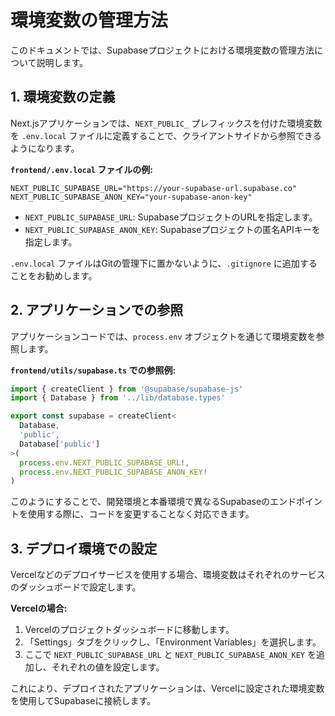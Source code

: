 # 環境変数の管理方法

このドキュメントでは、Supabaseプロジェクトにおける環境変数の管理方法について説明します。

## 1. 環境変数の定義

Next.jsアプリケーションでは、`NEXT_PUBLIC_` プレフィックスを付けた環境変数を `.env.local` ファイルに定義することで、クライアントサイドから参照できるようになります。

**`frontend/.env.local` ファイルの例:**

```
NEXT_PUBLIC_SUPABASE_URL="https://your-supabase-url.supabase.co"
NEXT_PUBLIC_SUPABASE_ANON_KEY="your-supabase-anon-key"
```

- `NEXT_PUBLIC_SUPABASE_URL`: SupabaseプロジェクトのURLを指定します。
- `NEXT_PUBLIC_SUPABASE_ANON_KEY`: Supabaseプロジェクトの匿名APIキーを指定します。

`.env.local` ファイルはGitの管理下に置かないように、`.gitignore` に追加することをお勧めします。

## 2. アプリケーションでの参照

アプリケーションコードでは、`process.env` オブジェクトを通じて環境変数を参照します。

**`frontend/utils/supabase.ts` での参照例:**

```typescript
import { createClient } from '@supabase/supabase-js'
import { Database } from '../lib/database.types'

export const supabase = createClient<
  Database,
  'public',
  Database['public']
>(
  process.env.NEXT_PUBLIC_SUPABASE_URL!,
  process.env.NEXT_PUBLIC_SUPABASE_ANON_KEY!
)
```

このようにすることで、開発環境と本番環境で異なるSupabaseのエンドポイントを使用する際に、コードを変更することなく対応できます。

## 3. デプロイ環境での設定

Vercelなどのデプロイサービスを使用する場合、環境変数はそれぞれのサービスのダッシュボードで設定します。

**Vercelの場合:**

1. Vercelのプロジェクトダッシュボードに移動します。
2. 「Settings」タブをクリックし、「Environment Variables」を選択します。
3. ここで `NEXT_PUBLIC_SUPABASE_URL` と `NEXT_PUBLIC_SUPABASE_ANON_KEY` を追加し、それぞれの値を設定します。

これにより、デプロイされたアプリケーションは、Vercelに設定された環境変数を使用してSupabaseに接続します。 